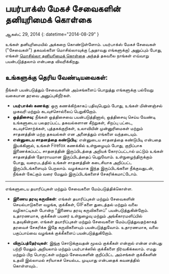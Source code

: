 # பயர்பாக்ஸ் மேகச் சேவைகளின் தனியுரிமைக் கொள்கை

ஆகஸ்ட் 29, 2014
{: datetime="2014-08-29" }

உங்கள் தனியுரிமையில் அக்கறை கொண்டுள்ளோம்.  பயர்பாக்ஸ் மேகச் சேவைகள் ("சேவைகள்") தகவல்களை மொசில்லாவுக்கு (அதாவது எங்களுக்கு) அனுப்பும் போது, எங்கள் [மொசில்லா தனியுரிமைக் கொள்கை](https://www.mozilla.org/privacy/) அந்தத் தகவலை நாங்கள் எவ்வாறு பயன்படுத்தலாம் என்பதை விவரிக்கிறது.

## உங்களுக்கு தெரிய வேண்டியவைகள்:

நீங்கள் பயன்படுத்தும் சேவைகளின் அம்சங்களைப் பொறுத்து எங்களுக்கு பல்வேறு வகையான தரவை அனுப்புகிறீர்கள்.

* **பயர்பாக்ஸ் கணக்கு**:  ஒரு கணக்கிற்காகப் பதிவுபெறும் போது, உங்கள் மின்னஞ்சல் முகவரி மற்றும் கடவுச்சொல்லைப் பெறுகிறோம்.
* **ஒத்திசைவு**: நீங்கள் ஒத்திசைவை பயன்படுத்தினால், ஒத்திசைவு செய்ய வேண்டி உங்களுடைய பலதரப்பட்ட தகவல்களான கீற்றுகள், சிறப்பு பட்டை, கடவுச்சொற்க்கள், புத்தகக்குறிகள், உலாவியின் முன்னுரிமைகள் மற்றும் சாதனத்தின் மற்ற தகவல்கள் என அனைத்தும் எங்களை வந்தடையும்.
* **என்னுடைய சாதனத்தை கண்டுபிடி**: என்னுடைய சாதனத்தை கண்டுபிடி என்பதை இயக்கினால், உங்கள் Firefox கணக்கில் உள்நுழையும் போது, குறிப்பாக இணைக்கப்பட்ட சாதனத்தின் இருப்பிடத்தை அறியக் கோரப்பட்டால் மட்டும் உங்கள் சாதனத்தின் தோராயமான இருப்பிடத்தைப் பெறுவோம்.  உள்நுழைந்திருக்கும் போது, வரைபடத்தில் உங்கள் சாதனத்தின் கடைசியாக அறிப்பட்ட இருப்பிடங்களையும் பெறலாம்.  வழக்கமாக இந்த இருப்பிடங்களை நீக்குவதுடன், நீங்கள் கேட்கும் வரை மேலும் இருப்பிடங்களைச் சேகரிக்கமாட்டோம்.

---------------------------------------

எங்களுடைய தயாரிப்புகள் மற்றும் சேவைகளை மேம்படுத்திக்கொள்ள.

* **இணைய தரவு கருவிகள்**: எங்கள் தயாரிப்புகள் மற்றும் சேவைகளின் செயல்பாடுகளை வழங்க, குக்கீகள், GIFகளை துடைத்தல் மற்றும் வலை வழிகாட்டிகள் போன்ற “இணைய தரவு கருவிகளைப்” பயன்படுத்துகின்றோம். உதாரணமாக, குக்கீகள் பயனர் உள்நுழைவு மற்றும் அங்கீகாரமளிப்பில் உதவுகின்றன. எங்கள் தயாரிப்புகள் மற்றும் சேவைகளை மேம்படுத்துவதற்காகத் தரவைச் சேகரிக்க இதே கருவிகளையும் பயன்படுத்துவோம். உதாரணமாக, வலை பகுப்பாய்வை வழங்கக் குக்கீகளைப் பயன்படுத்துகிறோம். 

* **விருப்பத்தேர்வுகள்**: [இங்கு](https://support.mozilla.org/kb/cookies-information-websites-store-on-your-computer) சொடுக்குவதன் மூலம் குக்கீகள் என்றால் என்ன என்பது பற்றி மேலும் அறியலாம் மற்றும் பயர்பாக்ஸில் குக்கீகளை நிர்வகிக்கலாம். எமது மற்றும் பிற பொருட்கள் மற்றும் சேவைகளின் குறிப்பிட்ட அம்சங்கள் குக்கீகளின் உதவி இல்லாமல் சரியாகச் செயல்பட முடியாது என்பதைக் கவனத்தில் கொள்ளவும்..

